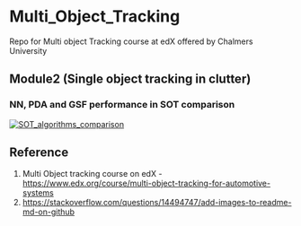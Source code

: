 # Multi_Object_Tracking
Repo for Multi object Tracking course at edX offered by Chalmers University


## Module2 (Single object tracking in clutter)

### NN, PDA and GSF performance in SOT comparison 

[![SOT_algorithms_comparison](Module2_SOT_in_clutter/SOT_animation/SOT_algorithms.gif)](https://www.youtube.com/embed/9hx7jsrRZXY  "SOT algorithms comparison")


## Reference
1. Multi Object tracking course on edX - https://www.edx.org/course/multi-object-tracking-for-automotive-systems
2. https://stackoverflow.com/questions/14494747/add-images-to-readme-md-on-github
